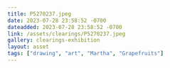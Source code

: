 ```yaml
---
title: P5270237.jpeg
date: 2023-07-28 23:58:52 -0700
dateadded: 2023-07-28 23:58:52 -0700
link: /assets/clearings/P5270237.jpeg
gallery: clearings-exhibition
layout: asset
tags: ["drawing", "art", "Martha", "Grapefruits"]
--- 
```

